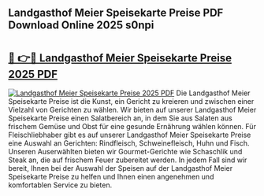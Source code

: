 ## Landgasthof Meier Speisekarte Preise PDF Download Online 2025 s0npi

# <h2><a href="http://gcb3n0t.nevu.top/?p=Landgasthof+Meier+Speisekarte+Preise">🔗 👉🔴 Landgasthof Meier Speisekarte Preise 2025 PDF</a></h2>

[![Landgasthof Meier Speisekarte Preise 2025 PDF](https://i.imgur.com/dBaPXMq.png)](http://gcb3n0t.nevu.top/?p=Landgasthof+Meier+Speisekarte+Preise)
Die Landgasthof Meier Speisekarte Preise ist die Kunst, ein Gericht zu kreieren und zwischen einer Vielzahl von Gerichten zu wählen. Wir bieten auf unserer Landgasthof Meier Speisekarte Preise einen Salatbereich an, in dem Sie aus Salaten aus frischem Gemüse und Obst für eine gesunde Ernährung wählen können. Für Fleischliebhaber gibt es auf unserer Landgasthof Meier Speisekarte Preise eine Auswahl an Gerichten: Rindfleisch, Schweinefleisch, Huhn und Fisch. Unseren Auserwählten bieten wir Gourmet-Gerichte wie Schaschlik und Steak an, die auf frischem Feuer zubereitet werden. In jedem Fall sind wir bereit, Ihnen bei der Auswahl der Speisen auf der Landgasthof Meier Speisekarte Preise zu helfen und Ihnen einen angenehmen und komfortablen Service zu bieten.
